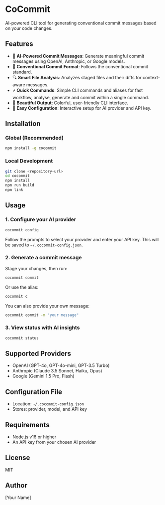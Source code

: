 # CoCommit

AI-powered CLI tool for generating conventional commit messages based on your code changes.

## Features

- 🤖 **AI-Powered Commit Messages**: Generate meaningful commit messages using OpenAI, Anthropic, or Google models.
- 📝 **Conventional Commit Format**: Follows the conventional commit standard.
- 🔍 **Smart File Analysis**: Analyzes staged files and their diffs for context-aware messages.
- ⚡ **Quick Commands**: Simple CLI commands and aliases for fast workflow, analyse, generate and commit within a single command.
- 🎨 **Beautiful Output**: Colorful, user-friendly CLI interface.
- 🔧 **Easy Configuration**: Interactive setup for AI provider and API key.

## Installation

### Global (Recommended)

```sh
npm install -g cocommit
```

### Local Development

```sh
git clone <repository-url>
cd cocommit
npm install
npm run build
npm link
```

## Usage

### 1. Configure your AI provider

```sh
cocommit config
```

Follow the prompts to select your provider and enter your API key. This will be saved to `~/.cocommit-config.json`.

### 2. Generate a commit message

Stage your changes, then run:

```sh
cocommit commit
```

Or use the alias:

```sh
cocommit c
```

You can also provide your own message:

```sh
cocommit commit -m "your message"
```

### 3. View status with AI insights

```sh
cocommit status
```

## Supported Providers

- OpenAI (GPT-4o, GPT-4o-mini, GPT-3.5 Turbo)
- Anthropic (Claude 3.5 Sonnet, Haiku, Opus)
- Google (Gemini 1.5 Pro, Flash)

## Configuration File

- Location: `~/.cocommit-config.json`
- Stores: provider, model, and API key

## Requirements

- Node.js v16 or higher
- An API key from your chosen AI provider

## License

MIT

## Author

[Your Name]